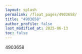 ```yaml
---
layout: splash
permalink: /float_pages/4903658/
title: "4903658"
author_profile: false
last_modified_at: 2025-06-13
toc: false
---
```

 
4903658
